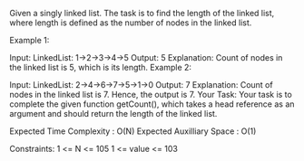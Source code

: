 Given a singly linked list. The task is to find the length of the linked list, where length is defined as the number of nodes in the linked list.

Example 1:

Input:
LinkedList: 1->2->3->4->5
Output: 5
Explanation: Count of nodes in the 
linked list is 5, which is its length.
Example 2:

Input:
LinkedList: 2->4->6->7->5->1->0
Output: 7
Explanation: Count of nodes in the
linked list is 7. Hence, the output
is 7.
Your Task:
Your task is to complete the given function getCount(), which takes a head reference as an argument and should return the length of the linked list.

Expected Time Complexity : O(N)
Expected Auxilliary Space : O(1)

Constraints:
1 <= N <= 105
1 <= value <= 103

